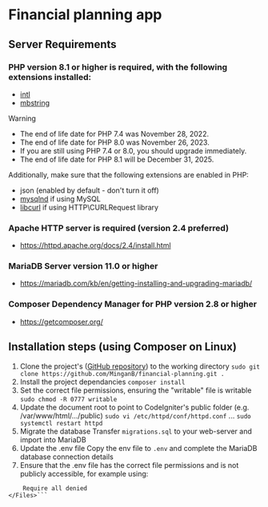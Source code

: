 # Financial planning app

## Server Requirements

### PHP version 8.1 or higher is required, with the following extensions installed:

- [intl](http://php.net/manual/en/intl.requirements.php)
- [mbstring](http://php.net/manual/en/mbstring.installation.php)

> [!WARNING]
> - The end of life date for PHP 7.4 was November 28, 2022.
> - The end of life date for PHP 8.0 was November 26, 2023.
> - If you are still using PHP 7.4 or 8.0, you should upgrade immediately.
> - The end of life date for PHP 8.1 will be December 31, 2025.

Additionally, make sure that the following extensions are enabled in PHP:

- json (enabled by default - don't turn it off)
- [mysqlnd](http://php.net/manual/en/mysqlnd.install.php) if using MySQL
- [libcurl](http://php.net/manual/en/curl.requirements.php) if using HTTP\CURLRequest library

### Apache HTTP server is required (version 2.4 preferred)

- https://httpd.apache.org/docs/2.4/install.html

### MariaDB Server version 11.0 or higher

- https://mariadb.com/kb/en/getting-installing-and-upgrading-mariadb/

### Composer Dependency Manager for PHP version 2.8 or higher

- https://getcomposer.org/

## Installation steps (using Composer on Linux)
1. Clone the project's ([GitHub repository](https://github.com/MinganB/financial-planning.git)) to the working directory
```sudo git clone https://github.com/MinganB/financial-planning.git .```
2. Install the project dependancies
```composer install```
3. Set the correct file permissions, ensuring the "writable" file is writable
```sudo chmod -R 0777 writable```
4. Update the document root to point to CodeIgniter's public folder (e.g. /var/www/html/.../public)
```sudo vi /etc/httpd/conf/httpd.conf```
...
```sudo systemctl restart httpd```
5. Migrate the database
Transfer ```migrations.sql``` to your web-server and import into MariaDB
6. Update the .env file
Copy the env file to ```.env``` and complete the MariaDB database connection details
7. Ensure that the .env file has the correct file permissions and is not publicly accessible, for example using:
```<Files ".env">
    Require all denied
</Files>```
